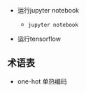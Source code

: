 - 运行jupyter notebook

  - ```
    jupyter notebook
    ```

- 运行tensorflow

  

## 术语表

  - one-hot 单热编码
